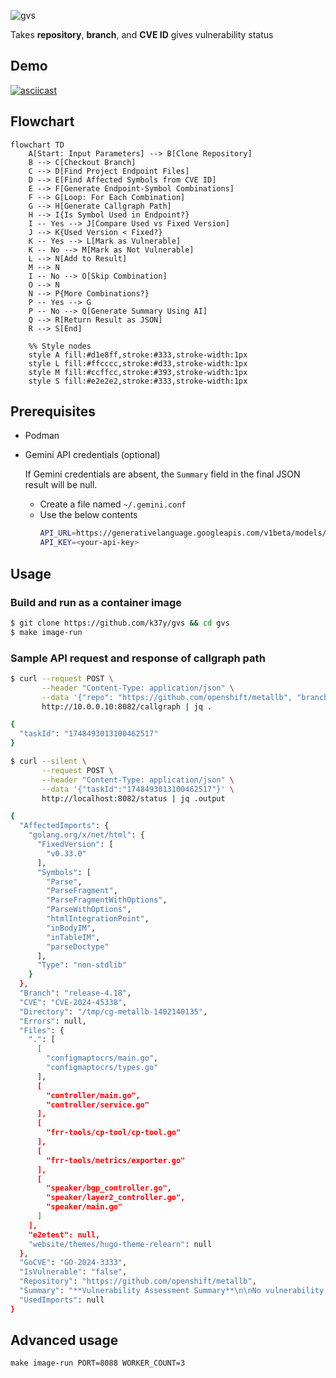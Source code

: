 ![gvs](https://github.com/user-attachments/assets/e726bf74-5bc4-48de-8b89-bc57ee6d53e4)

Takes **repository**, **branch**, and **CVE ID** gives vulnerability status
## Demo
[![asciicast](https://asciinema.org/a/721319.svg)](https://asciinema.org/a/721319)
## Flowchart
```mermaid
flowchart TD
    A[Start: Input Parameters] --> B[Clone Repository]
    B --> C[Checkout Branch]
    C --> D[Find Project Endpoint Files]
    D --> E[Find Affected Symbols from CVE ID]
    E --> F[Generate Endpoint-Symbol Combinations]
    F --> G[Loop: For Each Combination]
    G --> H[Generate Callgraph Path]
    H --> I{Is Symbol Used in Endpoint?}
    I -- Yes --> J[Compare Used vs Fixed Version]
    J --> K{Used Version < Fixed?}
    K -- Yes --> L[Mark as Vulnerable]
    K -- No --> M[Mark as Not Vulnerable]
    L --> N[Add to Result]
    M --> N
    I -- No --> O[Skip Combination]
    O --> N
    N --> P{More Combinations?}
    P -- Yes --> G
    P -- No --> Q[Generate Summary Using AI]
    Q --> R[Return Result as JSON]
    R --> S[End]

    %% Style nodes
    style A fill:#d1e8ff,stroke:#333,stroke-width:1px
    style L fill:#ffcccc,stroke:#d33,stroke-width:1px
    style M fill:#ccffcc,stroke:#393,stroke-width:1px
    style S fill:#e2e2e2,stroke:#333,stroke-width:1px
```
## Prerequisites
* Podman
* Gemini API credentials (optional)

  If Gemini credentials are absent, the `Summary` field in the final JSON result will be null.
  - Create a file named `~/.gemini.conf`
  - Use the below contents
    ```bash
    API_URL=https://generativelanguage.googleapis.com/v1beta/models/gemini-2.0-flash:generateContent
    API_KEY=<your-api-key>
    ```
## Usage
### Build and run as a container image
```bash
$ git clone https://github.com/k37y/gvs && cd gvs
$ make image-run
```
### Sample API request and response of callgraph path
```bash
$ curl --request POST \
       --header "Content-Type: application/json" \
       --data '{"repo": "https://github.com/openshift/metallb", "branch": "release-4.18", "cve": "CVE-2024-45338"}' \
       http://10.0.0.10:8082/callgraph | jq .
```
```bash
{
  "taskId": "1748493013100462517"
}
```
```bash
$ curl --silent \
       --request POST \
       --header "Content-Type: application/json" \
       --data '{"taskId":"1748493013100462517"}' \
       http://localhost:8082/status | jq .output
```
```bash
{
  "AffectedImports": {
    "golang.org/x/net/html": {
      "FixedVersion": [
        "v0.33.0"
      ],
      "Symbols": [
        "Parse",
        "ParseFragment",
        "ParseFragmentWithOptions",
        "ParseWithOptions",
        "htmlIntegrationPoint",
        "inBodyIM",
        "inTableIM",
        "parseDoctype"
      ],
      "Type": "non-stdlib"
    }
  },
  "Branch": "release-4.18",
  "CVE": "CVE-2024-45338",
  "Directory": "/tmp/cg-metallb-1402140135",
  "Errors": null,
  "Files": {
    ".": [
      [
        "configmaptocrs/main.go",
        "configmaptocrs/types.go"
      ],
      [
        "controller/main.go",
        "controller/service.go"
      ],
      [
        "frr-tools/cp-tool/cp-tool.go"
      ],
      [
        "frr-tools/metrics/exporter.go"
      ],
      [
        "speaker/bgp_controller.go",
        "speaker/layer2_controller.go",
        "speaker/main.go"
      ]
    ],
    "e2etest": null,
    "website/themes/hugo-theme-relearn": null
  },
  "GoCVE": "GO-2024-3333",
  "IsVulnerable": "false",
  "Repository": "https://github.com/openshift/metallb",
  "Summary": "**Vulnerability Assessment Summary**\n\nNo vulnerability was detected in the scanned project (Repository: `https://github.com/openshift/metallb`, Branch: `release-4.18`, Directory: ``, GoCVE: `GO-2024-3333`, CVE: `CVE-2024-45338`). No errors were encountered during the scan.\n",
  "UsedImports": null
}
```
## Advanced usage
```
make image-run PORT=8088 WORKER_COUNT=3
```
